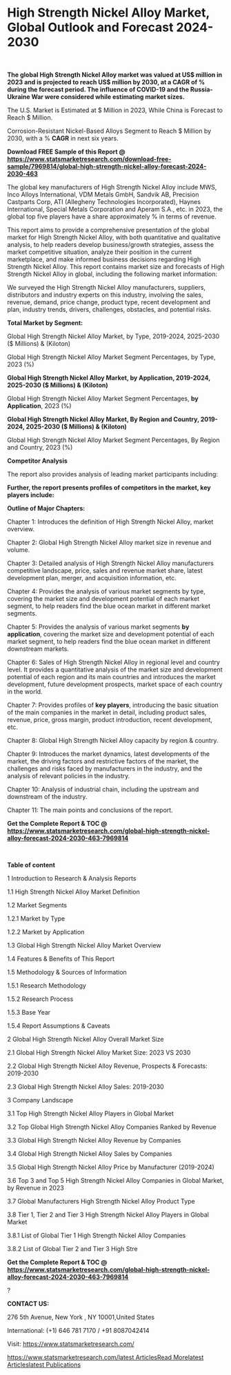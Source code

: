 <h1>High Strength Nickel Alloy Market, Global Outlook and Forecast 2024-2030</h1><br/><p><strong>The global High Strength Nickel Alloy market was valued at US$ million in 2023 and is projected to reach US$ million by 2030, at a <strong>CAGR</strong> of % during the forecast period. The influence of COVID-19 and the Russia-Ukraine War were considered while estimating market sizes.</strong></p>
 
 
 
 <p>The U.S. Market is Estimated at $ Million in 2023, While China is Forecast to Reach $ Million.</p>
 
 
 
 <p>Corrosion-Resistant Nickel-Based Alloys Segment to Reach $ Million by 2030, with a % <strong>CAGR</strong> in next six years.</p>
 
 
 
 <p><strong>Download FREE Sample of this Report @ <a href="https://www.statsmarketresearch.com/download-free-sample/7969814/global-high-strength-nickel-alloy-forecast-2024-2030-463">https://www.statsmarketresearch.com/download-free-sample/7969814/global-high-strength-nickel-alloy-forecast-2024-2030-463</a></strong></p>
 
 
 
 <p>The global key manufacturers of High Strength Nickel Alloy include MWS, Inco Alloys International, VDM Metals GmbH, Sandvik AB, Precision Castparts Corp, ATI (Allegheny Technologies Incorporated), Haynes International, Special Metals Corporation and Aperam S.A., etc. in 2023, the global top five players have a share approximately % in terms of revenue.</p>
 
 
 
 <p>This report aims to provide a comprehensive presentation of the global market for High Strength Nickel Alloy, with both quantitative and qualitative analysis, to help readers develop business/growth strategies, assess the market competitive situation, analyze their position in the current marketplace, and make informed business decisions regarding High Strength Nickel Alloy. This report contains market size and forecasts of High Strength Nickel Alloy in global, including the following market information:</p>
 
 
 
 <p>We surveyed the High Strength Nickel Alloy manufacturers, suppliers, distributors and industry experts on this industry, involving the sales, revenue, demand, price change, product type, recent development and plan, industry trends, drivers, challenges, obstacles, and potential risks.</p>
 
 
 
 <p><strong>Total Market by Segment:</strong></p>
 
 
 
 <p>Global High Strength Nickel Alloy Market, by Type, 2019-2024, 2025-2030 ($ Millions) & (Kiloton)</p>
 
 
 
 <p>Global High Strength Nickel Alloy Market Segment Percentages, by Type, 2023 (%)</p>
 
 
 
 <p><strong>Global High Strength Nickel Alloy Market, <strong>by Application</strong>, 2019-2024, 2025-2030 ($ Millions) & (Kiloton)</strong></p>
 
 
 
 <p>Global High Strength Nickel Alloy Market Segment Percentages, <strong>by Application</strong>, 2023 (%)</p>
 
 
 
 <p><strong>Global High Strength Nickel Alloy Market, By Region and Country, 2019-2024, 2025-2030 ($ Millions) & (Kiloton)</strong></p>
 
 
 
 <p>Global High Strength Nickel Alloy Market Segment Percentages, By Region and Country, 2023 (%)</p>
 
 
 
 <p><strong>Competitor Analysis</strong></p>
 
 
 
 <p>The report also provides analysis of leading market participants including:</p>
 
 
 
 <p><strong>Further, the report presents profiles of competitors in the market, <strong>key players</strong> include:</strong></p>
 
 
 
 <p><strong>Outline of Major Chapters:</strong></p>
 
 
 
 <p>Chapter 1: Introduces the definition of High Strength Nickel Alloy, market overview.</p>
 
 
 
 <p>Chapter 2: Global High Strength Nickel Alloy market size in revenue and volume.</p>
 
 
 
 <p>Chapter 3: Detailed analysis of High Strength Nickel Alloy manufacturers competitive landscape, price, sales and revenue market share, latest development plan, merger, and acquisition information, etc.</p>
 
 
 
 <p>Chapter 4: Provides the analysis of various market segments by type, covering the market size and development potential of each market segment, to help readers find the blue ocean market in different market segments.</p>
 
 
 
 <p>Chapter 5: Provides the analysis of various market segments <strong>by application</strong>, covering the market size and development potential of each market segment, to help readers find the blue ocean market in different downstream markets.</p>
 
 
 
 <p>Chapter 6: Sales of High Strength Nickel Alloy in regional level and country level. It provides a quantitative analysis of the market size and development potential of each region and its main countries and introduces the market development, future development prospects, market space of each country in the world.</p>
 
 
 
 <p>Chapter 7: Provides profiles of <strong>key players</strong>, introducing the basic situation of the main companies in the market in detail, including product sales, revenue, price, gross margin, product introduction, recent development, etc.</p>
 
 
 
 <p>Chapter 8: Global High Strength Nickel Alloy capacity by region & country.</p>
 
 
 
 <p>Chapter 9: Introduces the market dynamics, latest developments of the market, the driving factors and restrictive factors of the market, the challenges and risks faced by manufacturers in the industry, and the analysis of relevant policies in the industry.</p>
 
 
 
 <p>Chapter 10: Analysis of industrial chain, including the upstream and downstream of the industry.</p>
 
 
 
 <p>Chapter 11: The main points and conclusions of the report.</p>
 
 
 
 <div><b>Get the Complete Report & TOC @ <a href="https://www.statsmarketresearch.com/global-high-strength-nickel-alloy-forecast-2024-2030-463-7969814">https://www.statsmarketresearch.com/global-high-strength-nickel-alloy-forecast-2024-2030-463-7969814</a></b></div>
 
 
 
 <p><br />
 
 <b>Table of content</b></p>
 
 
 
 <p>1 Introduction to Research & Analysis Reports<br />
 
 1.1 High Strength Nickel Alloy Market Definition<br />
 
 1.2 Market Segments<br />
 
 1.2.1 Market by Type<br />
 
 1.2.2 Market by Application<br />
 
 1.3 Global High Strength Nickel Alloy Market Overview<br />
 
 1.4 Features & Benefits of This Report<br />
 
 1.5 Methodology & Sources of Information<br />
 
 1.5.1 Research Methodology<br />
 
 1.5.2 Research Process<br />
 
 1.5.3 Base Year<br />
 
 1.5.4 Report Assumptions & Caveats<br />
 
 2 Global High Strength Nickel Alloy Overall Market Size<br />
 
 2.1 Global High Strength Nickel Alloy Market Size: 2023 VS 2030<br />
 
 2.2 Global High Strength Nickel Alloy Revenue, Prospects & Forecasts: 2019-2030<br />
 
 2.3 Global High Strength Nickel Alloy Sales: 2019-2030<br />
 
 3 Company Landscape<br />
 
 3.1 Top High Strength Nickel Alloy Players in Global Market<br />
 
 3.2 Top Global High Strength Nickel Alloy Companies Ranked by Revenue<br />
 
 3.3 Global High Strength Nickel Alloy Revenue by Companies<br />
 
 3.4 Global High Strength Nickel Alloy Sales by Companies<br />
 
 3.5 Global High Strength Nickel Alloy Price by Manufacturer (2019-2024)<br />
 
 3.6 Top 3 and Top 5 High Strength Nickel Alloy Companies in Global Market, by Revenue in 2023<br />
 
 3.7 Global Manufacturers High Strength Nickel Alloy Product Type<br />
 
 3.8 Tier 1, Tier 2 and Tier 3 High Strength Nickel Alloy Players in Global Market<br />
 
 3.8.1 List of Global Tier 1 High Strength Nickel Alloy Companies<br />
 
 3.8.2 List of Global Tier 2 and Tier 3 High Stre</p>
 
 
 
 <div><b>Get the Complete Report & TOC @ <a href="https://www.statsmarketresearch.com/global-high-strength-nickel-alloy-forecast-2024-2030-463-7969814">https://www.statsmarketresearch.com/global-high-strength-nickel-alloy-forecast-2024-2030-463-7969814</a></b></div>
 
 
 
 <p>? </p>
 
 
 
 <p><b>CONTACT US:</b><br />
 
 276 5th Avenue, New York , NY 10001,United States<br />
 
 International: (+1) 646 781 7170 / +91 8087042414<br />
 
 Visit: <a href="https://www.statsmarketresearch.com/">https://www.statsmarketresearch.com/</a><br />
 
 <a href="https://gyeongbokgung.com">https://www.statsmarketresearch.com/</a><a href="https://hallyeomaritime.com">latest Articles</a><a href="https://jingwansa.com">Read More</a><a href="https://nguoiviet.jp/">latest Articles</a><a href="https://www.intelmarketresearch.com/">latest Publications</a></p>